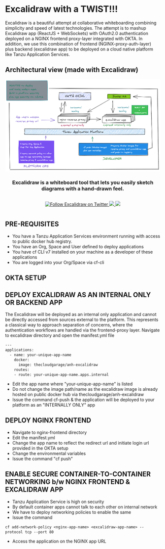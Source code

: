 # Excalidraw with a TWIST!!!
Excalidraw is a beautiful attempt at collaborative whiteboarding combining simplicity and speed of latest technologies. The attempt is to mashup Excalidraw app (ReactJS + WebSockets) with OAuth2.0 authentication deployed on a NGINX frontend proxy-layer integrated with OKTA. In addition, we use this combination of frontend (NGINX-proxy-auth-layer) plus backend (excalidraw app) to be deployed on a cloud native platform like Tanzu Application Services.

## Architectural view (made with Excalidraw)
<div align="center" style="display:flex;flex-direction:column;">
  <a href="https://excalidraw.com">
    <img src="Excalidraw-okta.png" alt="Excalidraw logo: Sketch handrawn like diagrams." />
  </a>
  <h3>Excalidraw is a whiteboard tool that lets you easily sketch diagrams with a hand-drawn feel.</h3>
  <p>
    <a href="https://twitter.com/Excalidraw">
      <img alt="Follow Excalidraw on Twitter" src="https://img.shields.io/twitter/follow/excalidraw.svg?label=follow+excalidraw&style=social&logo=twitter">
    </a>
    <a target="_blank" href="https://crowdin.com/project/excalidraw">
      <img src="https://badges.crowdin.net/excalidraw/localized.svg">
    </a>
    <a target="_blank" href="https://hub.docker.com/r/excalidraw/excalidraw">
      <img src="https://img.shields.io/docker/pulls/excalidraw/excalidraw">
    </a>
  </p>
</div>

## PRE-REQUISITES

* You have a Tanzu Application Services environment running with access to public docker hub registry.
* You have an Org, Space and User defined to deploy applications
* You have cf CLI v7 installed on your machine as a developer of these applications
* You are logged into your Org/Space via cf-cli

## OKTA SETUP

## DEPLOY EXCALIDRAW AS AN INTERNAL ONLY OR BACKEND APP

The Excalidraw will be deployed as an internal only application and cannot be directly accessed from sources external to the platform. This represents a classical way to approach separation of concerns, where the authentication workflows are handled via the frontend-proxy layer. Navigate to excalidraw directory and open the manifest.yml file

```
---
applications:
  - name: your-unique-app-name
    docker:
      image: thecloudgarage/anh-excalidraw
    routes:
    - route: your-unique-app-name.apps.internal
```

* Edit the app name where "your-unique-app-name" is listed
* Do not change the image path/name as the excalidraw image is already hosted on public docker hub via thecloudgarage/anh-excalidraw
* Issue the command cf-push & the application will be deployed to your platform as an "INTERNALLY ONLY" app

## DEPLOY NGINX FRONTEND

* Navigate to nginx-frontend directory
* Edit the manifest.yml
* Change the app name to reflect the redirect url and initiate login url provided in the OKTA setup
* Change the environmental variables 
* Issue the command "cf push"

## ENABLE SECURE CONTAINER-TO-CONTAINER NETWORKING b/w NGINX FRONTEND & EXCALIDRAW APP

* Tanzu Application Service is high on security
* By default container apps cannot talk to each other on internal network
* We have to deploy networking policies to enable the same
* Issue the command 
```
cf add-network-policy <nginx-app-name> <excalidraw-app-name> --protocol tcp --port 80
```
* Access the application on the NGINX app URL
